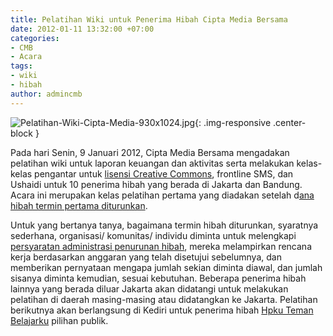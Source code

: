 ```yaml
---
title: Pelatihan Wiki untuk Penerima Hibah Cipta Media Bersama
date: 2012-01-11 13:32:00 +07:00
categories:
- CMB
- Acara
tags:
- wiki
- hibah
author: admincmb
---
```


![Pelatihan-Wiki-Cipta-Media-930x1024.jpg](/uploads/Pelatihan-Wiki-Cipta-Media-930x1024.jpg){: .img-responsive .center-block }

Pada hari Senin, 9 Januari 2012, Cipta Media Bersama mengadakan pelatihan wiki untuk laporan keuangan dan aktivitas serta melakukan kelas-kelas pengantar untuk [lisensi Creative Commons](http://creativecommons.or.id%20/), frontline SMS, dan Ushaidi untuk 10 penerima hibah yang berada di Jakarta dan Bandung. Acara ini merupakan kelas pelatihan pertama yang diadakan setelah d[ana hibah termin pertama diturunkan](http://wikimedia.or.id/wiki/Tabel_penerima_hibah).

Untuk yang bertanya tanya, bagaimana termin hibah diturunkan, syaratnya sederhana, organisasi/ komunitas/ individu diminta untuk melengkapi [persyaratan administrasi penurunan hibah](http://wikimedia.or.id/wiki/Kelengkapan_administrasi_penerima_hibah), mereka melampirkan rencana kerja berdasarkan anggaran yang telah disetujui sebelumnya, dan memberikan pernyataan mengapa jumlah sekian diminta diawal, dan jumlah sisanya diminta kemudian, sesuai kebutuhan. Beberapa penerima hibah lainnya yang berada diluar Jakarta akan didatangi untuk melakukan pelatihan di daerah masing-masing atau didatangkan ke Jakarta. Pelatihan berikutnya akan berlangsung di Kediri untuk penerima hibah [Hpku Teman Belajarku](http://wikimedia.or.id/wiki/Hpku-Teman_Belajarku) pilihan publik.
